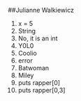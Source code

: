 ##Julianne Walkiewicz
1. x = 5
2. String
3. No, it is an int
4. Y0L0
5. Coolio
6. error
7. Batwoman
8. Miley 
9. puts rapper[0]
10. puts rapper[0,3]